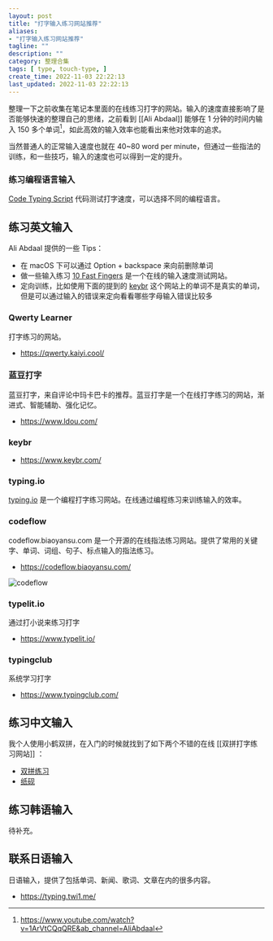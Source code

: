 ```yaml
---
layout: post
title: "打字输入练习网站推荐"
aliases:
- "打字输入练习网站推荐"
tagline: ""
description: ""
category: 整理合集
tags: [ type, touch-type, ]
create_time: 2022-11-03 22:22:13
last_updated: 2022-11-03 22:22:13
---
```


整理一下之前收集在笔记本里面的在线练习打字的网站。输入的速度直接影响了是否能够快速的整理自己的思绪，之前看到 [[Ali Abdaal]] 能够在 1 分钟的时间内输入 150 多个单词[^1]，如此高效的输入效率也能看出来他对效率的追求。

[^1]: <https://www.youtube.com/watch?v=1ArVtCQqQRE&ab_channel=AliAbdaal>

当然普通人的正常输入速度也就在 40~80 word per minute，但通过一些指法的训练，和一些技巧，输入的速度也可以得到一定的提升。

### 练习编程语言输入

 [Code Typing Script](https://codingspeedtest.com/) 代码测试打字速度，可以选择不同的编程语言。

## 练习英文输入

Ali Abdaal 提供的一些 Tips：

- 在 macOS 下可以通过 Option + backspace 来向前删除单词
- 做一些输入练习 [10 Fast Fingers](https://10fastfingers.com/typing-test/english) 是一个在线的输入速度测试网站。
- 定向训练，比如使用下面的提到的 [keybr](https://www.keybr.com/) 这个网站上的单词不是真实的单词，但是可以通过输入的错误来定向看看哪些字母输入错误比较多

### Qwerty Learner
打字练习的网站。

- <https://qwerty.kaiyi.cool/>


### 蓝豆打字
蓝豆打字，来自评论中玛卡巴卡的推荐。蓝豆打字是一个在线打字练习的网站，渐进式、智能辅助、强化记忆。

- <https://www.ldou.com/>

### keybr

- <https://www.keybr.com/>

### typing.io

 [typing.io](https://typing.io/) 是一个编程打字练习网站。在线通过编程练习来训练输入的效率。

### codeflow
codeflow.biaoyansu.com 是一个开源的在线指法练习网站。提供了常用的关键字、单词、词组、句子、标点输入的指法练习。

- <https://codeflow.biaoyansu.com/>

![codeflow](https://photo.einverne.info/images/2022/05/12/zIV8.png)

### typelit.io
通过打小说来练习打字

- <https://www.typelit.io/>

### typingclub
系统学习打字

- <https://www.typingclub.com/>

## 练习中文输入
我个人使用小鹤双拼，在入门的时候就找到了如下两个不错的在线 [[双拼打字练习网站]] ：

- [双拼练习](https://github.com/BlueSky-07/Shuang)
- [纸砚](https://github.com/Yidadaa/shuangpin)

## 练习韩语输入
待补充。

## 联系日语输入
日语输入，提供了包括单词、新闻、歌词、文章在内的很多内容。

- <https://typing.twi1.me/>